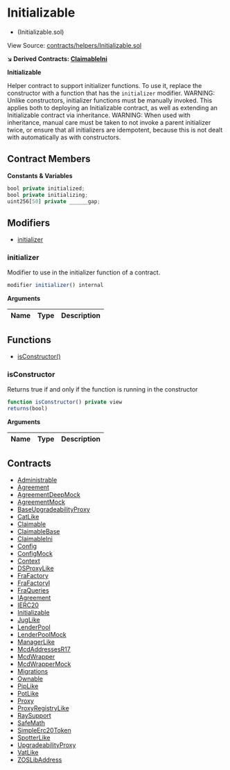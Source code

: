 # Initializable
 * (Initializable.sol)

View Source: [contracts/helpers/Initializable.sol](../contracts/helpers/Initializable.sol)

**↘ Derived Contracts: [ClaimableIni](ClaimableIni.md)**

**Initializable**

Helper contract to support initializer functions. To use it, replace
the constructor with a function that has the `initializer` modifier.
WARNING: Unlike constructors, initializer functions must be manually
invoked. This applies both to deploying an Initializable contract, as well
as extending an Initializable contract via inheritance.
WARNING: When used with inheritance, manual care must be taken to not invoke
a parent initializer twice, or ensure that all initializers are idempotent,
because this is not dealt with automatically as with constructors.

## Contract Members
**Constants & Variables**

```js
bool private initialized;
bool private initializing;
uint256[50] private ______gap;

```

## Modifiers

- [initializer](#initializer)

### initializer

Modifier to use in the initializer function of a contract.

```js
modifier initializer() internal
```

**Arguments**

| Name        | Type           | Description  |
| ------------- |------------- | -----|

## Functions

- [isConstructor()](#isconstructor)

### isConstructor

Returns true if and only if the function is running in the constructor

```js
function isConstructor() private view
returns(bool)
```

**Arguments**

| Name        | Type           | Description  |
| ------------- |------------- | -----|

## Contracts

* [Administrable](Administrable.md)
* [Agreement](Agreement.md)
* [AgreementDeepMock](AgreementDeepMock.md)
* [AgreementMock](AgreementMock.md)
* [BaseUpgradeabilityProxy](BaseUpgradeabilityProxy.md)
* [CatLike](CatLike.md)
* [Claimable](Claimable.md)
* [ClaimableBase](ClaimableBase.md)
* [ClaimableIni](ClaimableIni.md)
* [Config](Config.md)
* [ConfigMock](ConfigMock.md)
* [Context](Context.md)
* [DSProxyLike](DSProxyLike.md)
* [FraFactory](FraFactory.md)
* [FraFactoryI](FraFactoryI.md)
* [FraQueries](FraQueries.md)
* [IAgreement](IAgreement.md)
* [IERC20](IERC20.md)
* [Initializable](Initializable.md)
* [JugLike](JugLike.md)
* [LenderPool](LenderPool.md)
* [LenderPoolMock](LenderPoolMock.md)
* [ManagerLike](ManagerLike.md)
* [McdAddressesR17](McdAddressesR17.md)
* [McdWrapper](McdWrapper.md)
* [McdWrapperMock](McdWrapperMock.md)
* [Migrations](Migrations.md)
* [Ownable](Ownable.md)
* [PipLike](PipLike.md)
* [PotLike](PotLike.md)
* [Proxy](Proxy.md)
* [ProxyRegistryLike](ProxyRegistryLike.md)
* [RaySupport](RaySupport.md)
* [SafeMath](SafeMath.md)
* [SimpleErc20Token](SimpleErc20Token.md)
* [SpotterLike](SpotterLike.md)
* [UpgradeabilityProxy](UpgradeabilityProxy.md)
* [VatLike](VatLike.md)
* [ZOSLibAddress](ZOSLibAddress.md)
